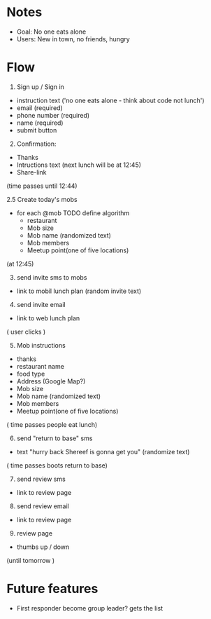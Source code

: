 # Notes
 * Goal: No one eats alone
 * Users: New in town, no friends, hungry

# Flow

1. Sign up / Sign in
  - instruction text ('no one eats alone - think about code not lunch')
  - email (required)
  - phone number (required)
  - name (required)
  - submit button

2. Confirmation: 
  - Thanks
  - Intructions text (next lunch will be at 12:45)
  - Share-link


(time passes until 12:44)

2.5 Create today's mobs
  - for each @mob 
    TODO define algorithm
    - restaurant
    - Mob size 
    - Mob name (randomized text)
    - Mob members
    - Meetup point(one of five locations)

(at 12:45)

3. send invite sms to mobs
  - link to mobil lunch plan (random invite text)

4. send invite email 
  - link to web lunch plan

( user clicks )

5. Mob instructions 
  - thanks 
  - restaurant name 
  - food type
  - Address (Google Map?)
  - Mob size
  - Mob name (randomized text)
  - Mob members
  - Meetup point(one of five locations)

( time passes people eat lunch)

6. send "return to base" sms  
  - text "hurry back Shereef is gonna get you" (randomize text)

( time passes boots return to base) 		

7. send review sms 
  - link to review page

8. send review email
  - link to review page

9. review page
  - thumbs up / down 

(until tomorrow )

# Future features 
  * First responder become group leader? gets the list 
